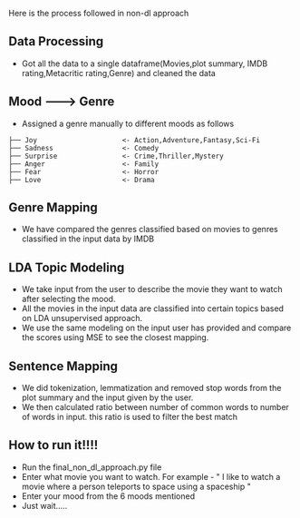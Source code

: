 Here is the process followed in non-dl approach

## Data Processing
* Got all the data to a single dataframe(Movies,plot summary, IMDB rating,Metacritic rating,Genre) and cleaned the data

## Mood ---> Genre
* Assigned a genre manually to different moods as follows 
```
├── Joy                     <- Action,Adventure,Fantasy,Sci-Fi
├── Sadness                 <- Comedy
├── Surprise                <- Crime,Thriller,Mystery
├── Anger                   <- Family
├── Fear                    <- Horror
├── Love                    <- Drama
```

## Genre Mapping
* We have compared the genres classified based on movies to genres classified in the input data by IMDB

## LDA Topic Modeling
* We take input from the user  to describe the movie they want to watch after selecting the mood. 
* All the movies in the input data are classified into certain topics based on LDA unsupervised approach.
* We use the same modeling on the input user has provided and compare the scores using MSE to see the closest mapping. 

## Sentence Mapping
* We did tokenization, lemmatization and removed stop words from the plot summary and the input given by the user. 
* We then calculated ratio between number of common words to number of words in input. this ratio is used to filter the best match

## How to run it!!!!
* Run the final_non_dl_approach.py file
* Enter what movie you want to watch. For example - " I like to watch a movie where a person teleports to space using a spaceship "
* Enter your mood from the 6 moods mentioned
* Just wait.....
